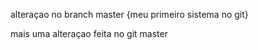 alteraçao no branch master
{meu primeiro sistema no git}

mais uma alteraçao feita no git master



